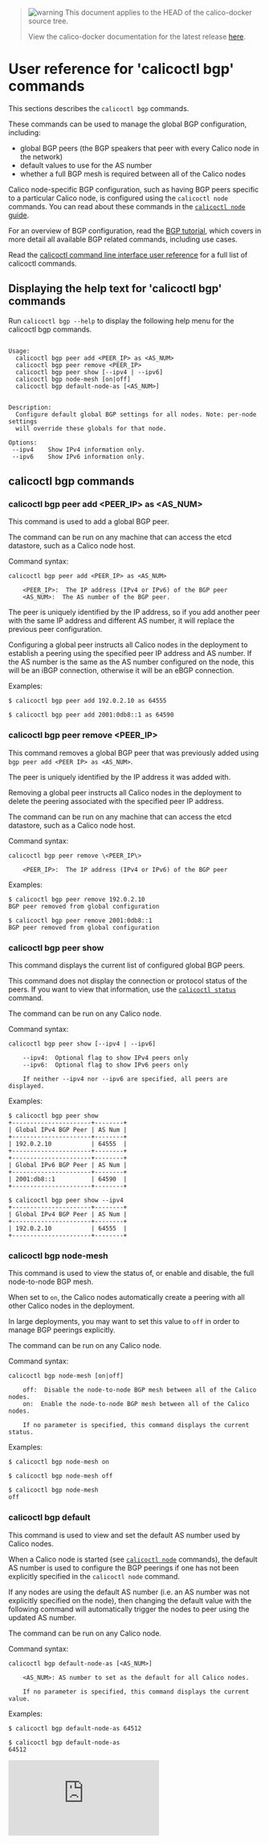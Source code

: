 <!--- master only -->
> ![warning](../images/warning.png) This document applies to the HEAD of the calico-docker source tree.
>
> View the calico-docker documentation for the latest release [here](https://github.com/projectcalico/calico-docker/blob/v0.14.0/README.md).
<!--- else
> You are viewing the calico-docker documentation for release **release**.
<!--- end of master only -->

# User reference for 'calicoctl bgp' commands

This sections describes the `calicoctl bgp` commands.

These commands can be used to manage the global BGP configuration, including:
 - global BGP peers (the BGP speakers that peer with every Calico node in the 
   network)
 - default values to use for the AS number
 - whether a full BGP mesh is required between all of the Calico nodes

Calico node-specific BGP configuration, such as having BGP peers specific to a 
particular Calico node, is configured using the `calicoctl node` commands. You 
can read about these commands in the [`calicoctl node` guide](./node.md).

For an overview of BGP configuration, read the [BGP tutorial](../bgp.md), which
covers in more detail all available BGP related commands, including use cases.

Read the [calicoctl command line interface user reference](../calicoctl.md) 
for a full list of calicoctl commands.

## Displaying the help text for 'calicoctl bgp' commands

Run `calicoctl bgp --help` to display the following help menu for the 
calicoctl bgp commands.

```

Usage:
  calicoctl bgp peer add <PEER_IP> as <AS_NUM>
  calicoctl bgp peer remove <PEER_IP>
  calicoctl bgp peer show [--ipv4 | --ipv6]
  calicoctl bgp node-mesh [on|off]
  calicoctl bgp default-node-as [<AS_NUM>]


Description:
  Configure default global BGP settings for all nodes. Note: per-node settings
  will override these globals for that node.

Options:
 --ipv4    Show IPv4 information only.
 --ipv6    Show IPv6 information only.

```

## calicoctl bgp commands


### calicoctl bgp peer add \<PEER_IP\> as \<AS_NUM\>
This command is used to add a global BGP peer.

The command can be run on any machine that can access the etcd datastore, such 
as a Calico node host.

Command syntax:

```
calicoctl bgp peer add <PEER_IP> as <AS_NUM>

    <PEER_IP>:  The IP address (IPv4 or IPv6) of the BGP peer
    <AS_NUM>:  The AS number of the BGP peer.
```

The peer is uniquely identified by the IP address, so if you add another peer
with the same IP address and different AS number, it will replace the previous
peer configuration.

Configuring a global peer instructs all Calico nodes in the deployment to 
establish a peering using the specified peer IP address and AS number.  If the 
AS number is the same as the AS number configured on the node, this will be an
iBGP connection, otherwise it will be an eBGP connection.

Examples:

```
$ calicoctl bgp peer add 192.0.2.10 as 64555

$ calicoctl bgp peer add 2001:0db8::1 as 64590
```

### calicoctl bgp peer remove \<PEER_IP\>
This command removes a global BGP peer that was previously added using 
`bgp peer add <PEER IP> as <AS_NUM>`.

The peer is uniquely identified by the IP address it was added with.

Removing a global peer instructs all Calico nodes in the deployment to delete 
the peering associated with the specified peer IP address.

The command can be run on any machine that can access the etcd datastore, such 
as a Calico node host.

Command syntax:

```
calicoctl bgp peer remove \<PEER_IP\>

    <PEER_IP>:  The IP address (IPv4 or IPv6) of the BGP peer
```

Examples:

```
$ calicoctl bgp peer remove 192.0.2.10
BGP peer removed from global configuration

$ calicoctl bgp peer remove 2001:0db8::1
BGP peer removed from global configuration
```

### calicoctl bgp peer show 
This command displays the current list of configured global BGP peers.

This command does not display the connection or protocol status of the peers.
If you want to view that information, use the [`calicoctl status`](status.md)
command.

The command can be run on any Calico node.

Command syntax:

```
calicoctl bgp peer show [--ipv4 | --ipv6]

    --ipv4:  Optional flag to show IPv4 peers only
    --ipv6:  Optional flag to show IPv6 peers only
    
    If neither --ipv4 nor --ipv6 are specified, all peers are displayed.    
```

Examples:

```
$ calicoctl bgp peer show
+----------------------+--------+
| Global IPv4 BGP Peer | AS Num |
+----------------------+--------+
| 192.0.2.10           | 64555  |
+----------------------+--------+
+----------------------+--------+
| Global IPv6 BGP Peer | AS Num |
+----------------------+--------+
| 2001:db8::1          | 64590  |
+----------------------+--------+
 
$ calicoctl bgp peer show --ipv4
+----------------------+--------+
| Global IPv4 BGP Peer | AS Num |
+----------------------+--------+
| 192.0.2.10           | 64555  |
+----------------------+--------+ 
```

### calicoctl bgp node-mesh 
This command is used to view the status of, or enable and disable, the full 
node-to-node BGP mesh.

When set to `on`, the Calico nodes automatically create a peering with all 
other Calico nodes in the deployment.

In large deployments, you may want to set this value to `off` in order to 
manage BGP peerings explicitly.

The command can be run on any Calico node.

Command syntax:

```
calicoctl bgp node-mesh [on|off]

    off:  Disable the node-to-node BGP mesh between all of the Calico nodes.
    on:  Enable the node-to-node BGP mesh between all of the Calico nodes.
    
    If no parameter is specified, this command displays the current status.
```

Examples:

```
$ calicoctl bgp node-mesh on

$ calicoctl bgp node-mesh off

$ calicoctl bgp node-mesh
off
```

### calicoctl bgp default
This command is used to view and set the default AS number used by Calico 
nodes.

When a Calico node is started (see [`calicoctl node`](node.md) commands),
the default AS number is used to configure the BGP peerings if one has not 
been explicitly specified in the `calicoctl node` command.

If any nodes are using the default AS number (i.e. an AS number was not 
explicitly specified on the node), then changing the default value with the 
following command will automatically trigger the nodes to peer using the 
updated AS number.

The command can be run on any Calico node.

Command syntax:

```
calicoctl bgp default-node-as [<AS_NUM>]

    <AS_NUM>: AS number to set as the default for all Calico nodes.
    
    If no parameter is specified, this command displays the current value.
```

Examples:

```
$ calicoctl bgp default-node-as 64512

$ calicoctl bgp default-node-as
64512
```
[![Analytics](https://ga-beacon.appspot.com/UA-52125893-3/calico-docker/docs/calicoctl/bgp.md?pixel)](https://github.com/igrigorik/ga-beacon)
